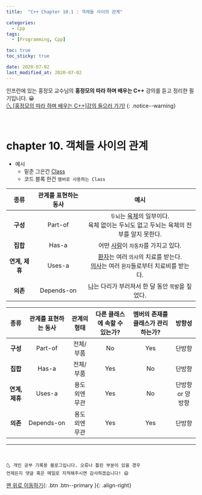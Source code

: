 ```yaml
---
title:  "C++ Chapter 10.1 : 객체들 사이의 관계" 

categories:
  - Cpp
tags:
  - [Programming, Cpp]

toc: true
toc_sticky: true

date: 2020-07-02
last_modified_at: 2020-07-02
---
```


인프런에 있는 홍정모 교수님의 **홍정모의 따라 하며 배우는 C++** 강의를 듣고 정리한 필기입니다. 😀    
[🌜 [홍정모의 따라 하며 배우는 C++]강의 들으러 가기!](https://www.inflearn.com/course/following-c-plus)
{: .notice--warning}

<br>

# chapter 10. 객체들 사이의 관계 

- 예시
  - 밑준 그은건 <u>Class</u>
  - 코드 블록 한건 `멤버로 사용하는 Class`

|**종류**|관계를 표현하는 동사|예시|
|:--:|:--:|:--:|
|**구성**|Part-of|`두뇌`는 <u>육체</u>의 일부이다. <br> 육체 없이는 두뇌도 없고 두뇌는 육체의 전부를 알지 못한다.|
|**집합**|Has-a|어떤 <u>사람</u>이 `자동차`를 가지고 있다.|
|**연계, 제휴**|Uses-a| <u>환자</u>는 여러 `의사`의 치료를 받는다. <br> <u>의사</u>는 여러 `환자`들로부터 치료비를 받는다.|
|**의존**|Depends-on|<u>나</u>는 다리가 부러져서 한 달 동안 `목발`을 짚었다.|

|**종류**|관계를 표현하는 동사|관계의 형태|다른 클래스에 속할 수 있는가?|멤버의 존재를 클래스가 관리 하는가?|방향성|
|:---:|:---:|:---:|:---:|:---:|:---:|
|**구성**|Part-of|전체/부품|No|Yes|단방향|
|**집합**|Has-a|전체/부품|Yes|No|단방향|
|**연계, 제휴**|Uses-a|용도 외엔 무관|Yes|No|단방향 or 양방향|
|**의존**|Depends-on|용도 외엔 무관|Yes|Yes|단방향|


***
<br>

    🌜 개인 공부 기록용 블로그입니다. 오류나 틀린 부분이 있을 경우 
    언제든지 댓글 혹은 메일로 지적해주시면 감사하겠습니다! 😄

[맨 위로 이동하기](#){: .btn .btn--primary }{: .align-right}

<br>